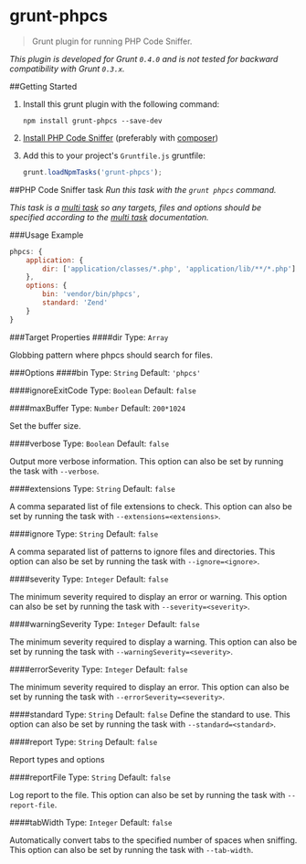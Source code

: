 # grunt-phpcs

> Grunt plugin for running PHP Code Sniffer.

_This plugin is developed for Grunt `0.4.0` and is not tested for backward compatibility with Grunt `0.3.x`._

##Getting Started
1. Install this grunt plugin with the following command:

	```shell
	npm install grunt-phpcs --save-dev
	```


2. [Install PHP Code Sniffer](https://github.com/squizlabs/PHP_CodeSniffer#installation) (preferably with [composer](https://github.com/composer/composer))
3. Add this to your project's `Gruntfile.js` gruntfile:

	```js
	grunt.loadNpmTasks('grunt-phpcs');
	```


##PHP Code Sniffer task
_Run this task with the `grunt phpcs` command._

_This task is a [multi task][] so any targets, files and options should be specified according to the [multi task][] documentation._

[multi task]: https://github.com/gruntjs/grunt/wiki/Configuring-tasks


###Usage Example

```js
phpcs: {
	application: {
		dir: ['application/classes/*.php', 'application/lib/**/*.php']
	},
	options: {
		bin: 'vendor/bin/phpcs',
		standard: 'Zend'
	}
}
```

###Target Properties
####dir
Type: `Array`

Globbing pattern where phpcs should search for files.

###Options
####bin
Type: `String`  Default: `'phpcs'`

####ignoreExitCode
Type: `Boolean` Default: `false`

####maxBuffer
Type: `Number` Default: `200*1024`

Set the buffer size.

####verbose
Type: `Boolean` Default: `false`

Output more verbose information. This option can also be set by running the task with `--verbose`.

####extensions
Type: `String` Default: `false`

A comma separated list of file extensions to check. This option can also be set by running the task with `--extensions=<extensions>`.

####ignore
Type: `String` Default: `false`

A comma separated list of patterns to ignore files and directories. This option can also be set by running the task with `--ignore=<ignore>`.

####severity
Type: `Integer` Default: `false`

The minimum severity required to display an error or warning. This option can also be set by running the task with `--severity=<severity>`.

####warningSeverity
Type: `Integer` Default: `false`

The minimum severity required to display a warning. This option can also be set by running the task with `--warningSeverity=<severity>`.

####errorSeverity
Type: `Integer` Default: `false`

The minimum severity required to display an error. This option can also be set by running the task with `--errorSeverity=<severity>`.

####standard
Type: `String`  Default: `false`
Define the standard to use. This option can also be set by running the task with `--standard=<standard>`.

####report
Type: `String` Default: `false`

Report types and options

####reportFile
Type: `String` Default: `false`

Log report to the file. This option can also be set by running the task with `--report-file`.

####tabWidth
Type: `Integer` Default: `false`

Automatically convert tabs to the specified number of
spaces when sniffing. This option can also be set by running the task with `--tab-width`.
